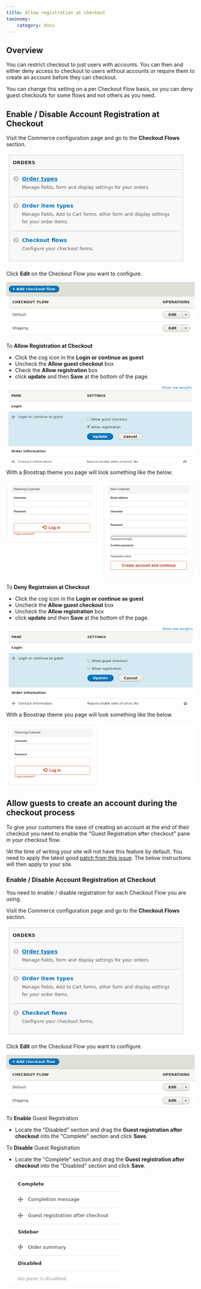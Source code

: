 ```yaml
---
title: Allow registration at checkout
taxonomy:
    category: docs
---
```


## Overview
You can restrict checkout to just users with accounts. You can then and either deny access to checkout to users without accounts or require them to create an account before they can checkout.

You can change this setting on a per Checkout Flow basis, so you can deny guest checkouts for some flows and not others as you need.


## Enable / Disable Account Registration at Checkout

Visit the Commerce configuration page and go to the **Checkout Flows** section.

![Select Checkout Flows](commerce2-order-configuration.png)


Click **Edit** on the Checkout Flow you want to configure.

![Select Checkout Flow](commerce2-checkout-flows.png)


To **Allow Registration at Checkout**
 - Click the cog icon in the **Login or continue as guest**
 - Uncheck the **Allow guest checkout** box
 - Check the **Allow registration** box
 - click **update** and then **Save** at the bottom of the page.
 
![Check the Allow box](commerce2-checkout-allow-registration-admin.png)

With a Boostrap theme you page will look something like the below.

![Allow box checked user view](commerce2-checkout-allow-registration-bootstrap.png)

To **Deny Registraion at Checkout**
 - Click the cog icon in the **Login or continue as guest**
 - Uncheck the **Allow guest checkout** box
 - Uncheck the **Allow registration** box
 - click **update** and then **Save** at the bottom of the page.

![Uncheck the Allow box](commerce2-checkout-no-guest-no-registration-admin.png)

With a Boostrap theme you page will look something like the below.

![Allow box unchecked user view](commerce2-checkout-no-guest-no-registration-bootstrap.png)


## Allow guests to create an account during the checkout process

To give your customers the ease of creating an account at the end of their checkout you need to enable the "Guest Registration after checkout" pane in your checkout flow.

!At the time of writing your site will not have this feature by default. You need to apply the latest good [patch from this issue]. The below instructions will then apply to your site.

### Enable / Disable Account Registration at Checkout
You need to enable / disable registration for each Checkout Flow you are using.

Visit the Commerce configuration page and go to the **Checkout Flows** section.

![Select Checkout Flows](commerce2-order-configuration.png)


Click **Edit** on the Checkout Flow you want to configure.

![Select Checkout Flow](commerce2-checkout-flows.png)


To **Enable** Guest Registration
 - Locate the "Disabled" section and drag the **Guest registration after checkout** into the "Complete" section and click **Save**.

To **Disable** Guest Registration
 - Locate the "Complete" section and drag the **Guest registration after checkout** into the "Disabled" section and click **Save**.

![Drag and Drop Guest Registration]( 	commerce2-checkout-flow-complete.png)

[patch from this issue]: https://www.drupal.org/node/2857157

